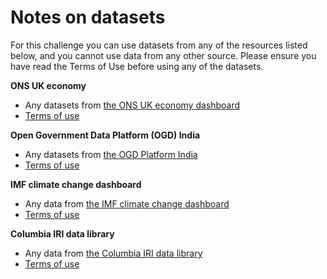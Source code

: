 # Notes on datasets

For this challenge you can use datasets from any of the resources listed below, and you cannot use data from any other source.
Please ensure you have read the Terms of Use before using any of the datasets.

**ONS UK economy**

* Any datasets from [the ONS UK economy dashboard](https://www.ons.gov.uk/economy)
* [Terms of use](https://www.nationalarchives.gov.uk/doc/open-government-licence/version/3/)

**Open Government Data Platform (OGD) India**

* Any datasets from [the OGD Platform India](https://data.gov.in/catalogs/?sector=Economy)
* [Terms of use](https://data.gov.in/government-open-data-license-india)

**IMF climate change dashboard**

* Any data from [the IMF climate change dashboard](https://climatedata.imf.org/)
* [Terms of use](https://www.imf.org/external/terms.htm)

**Columbia IRI data library**

* Any data from [the Columbia IRI data library](http://iridl.ldeo.columbia.edu/)
* [Terms of use](http://iridl.ldeo.columbia.edu/)
